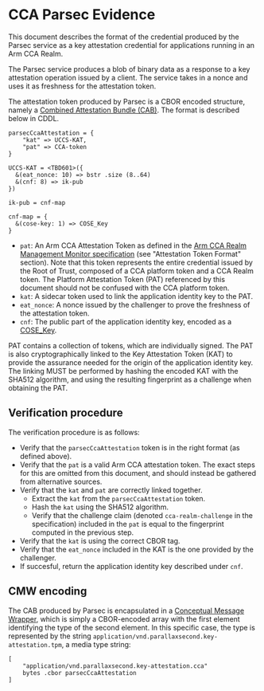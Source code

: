 # CCA Parsec Evidence

This document describes the format of the credential produced by the Parsec
service as a key attestation credential for applications running in an Arm CCA
Realm.

The Parsec service produces a blob of binary data as a response to a key
attestation operation issued by a client. The service takes in a nonce and uses
it as freshness for the attestation token.

The attestation token produced by Parsec is a CBOR encoded structure, namely a
[Combined Attestation Bundle
(CAB)](https://datatracker.ietf.org/doc/draft-bft-rats-kat/). The format is
described below in CDDL.

```
parsecCcaAttestation = {
    "kat" => UCCS-KAT,
    "pat" => CCA-token
}

UCCS-KAT = <TBD601>({
  &(eat_nonce: 10) => bstr .size (8..64)
  &(cnf: 8) => ik-pub
})

ik-pub = cnf-map

cnf-map = {
  &(cose-key: 1) => COSE_Key
}
```

- `pat`: An Arm CCA Attestation Token as defined in the [Arm CCA Realm
   Management Monitor
   specification](https://developer.arm.com/documentation/den0137/latest) (see
   "Attestation Token Format" section). Note that this token represents the
   entire credential issued by the Root of Trust, composed of a CCA platform
   token and a CCA Realm token. The Platform Attestation Token (PAT) referenced
   by this document should not be confused with the CCA platform token.
- `kat`: A sidecar token used to link the application identity key to the PAT.
- `eat_nonce`: A nonce issued by the challenger to prove the freshness of the
   attestation token.
- `cnf`: The public part of the application identity key, encoded as a
   [COSE_Key](https://www.rfc-editor.org/rfc/rfc9052#name-key-objects).

PAT contains a collection of tokens, which are individually signed. The PAT is
also cryptographically linked to the Key Attestation Token (KAT) to provide the
assurance needed for the origin of the application identity key. The linking
MUST be performed by hashing the encoded KAT with the SHA512 algorithm, and
using the resulting fingerprint as a challenge when obtaining the PAT.

## Verification procedure

The verification procedure is as follows:

- Verify that the `parsecCcaAttestation` token is in the right format (as
   defined above).
- Verify that the `pat` is a valid Arm CCA attestation token. The exact steps
   for this are omitted from this document, and should instead be gathered from
   alternative sources.
- Verify that the `kat` and `pat` are correctly linked together.
   - Extract the `kat` from the `parsecCcaAttestation` token.
   - Hash the `kat` using the SHA512 algorithm.
   - Verify that the challenge claim (denoted `cca-realm-challenge` in the
      specification) included in the `pat` is equal to the fingerprint computed
      in the previous step.
- Verify that the `kat` is using the correct CBOR tag.
- Verify that the `eat_nonce` included in the KAT is the one provided by the
   challenger.
- If succesful, return the application identity key described under `cnf`.

## CMW encoding

The CAB produced by Parsec is encapsulated in a [Conceptual Message
Wrapper](https://datatracker.ietf.org/doc/draft-ftbs-rats-msg-wrap/), which is
simply a CBOR-encoded array with the first element identifying the type of the
second element. In this specific case, the type is represented by the string
`application/vnd.parallaxsecond.key-attestation.tpm`, a media type string:

```
[
    "application/vnd.parallaxsecond.key-attestation.cca"
    bytes .cbor parsecCcaAttestation
]
```
